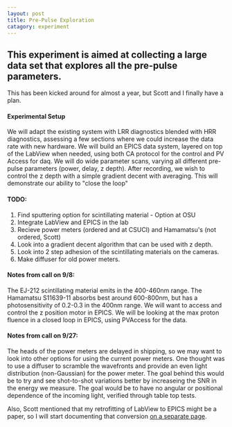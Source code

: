 ```yaml
---
layout: post
title: Pre-Pulse Exploration
catagory: experiment
---
```


## This experiment is aimed at collecting a large data set that explores all the pre-pulse parameters.

This has been kicked around for almost a year, but Scott and I finally have a plan.

#### Experimental Setup

We will adapt the existing system with LRR diagnostics blended with HRR diagnostics, assessing a few sections where we could increase the data rate with new hardware.
We will build an EPICS data system, layered on top of the LabView when needed, using both CA protocol for the control and PV Access for daq.
We will do wide parameter scans, varying all different pre-pulse parameters (power, delay, z depth).
After recording, we wish to control the z depth with a simple gradient decent with averaging. This will demonstrate our ability to "close the loop"

#### TODO:
1. Find sputtering option for scintillating material - Option at OSU
2. Integrate LabView and EPICS in the lab
3. Recieve power meters (ordered and at CSUCI) and Hamamatsu's (not ordered, Scott)
4. Look into a gradient decent algorithm that can be used with z depth.
5. Look into 2 step adhesion of the scintillating materials on the cameras.
6. Make diffuser for old power meters.

#### Notes from call on 9/8:
The EJ-212 scintillating material emits in the 400-460nm range. The Hamamatsu S11639-11 absorbs best around 600-800nm, but has a photosensitivity of 0.2-0.3 in the 400nm range.
We will want to access and control the z position motor in EPICS.
We will be looking at the max proton fluence in a closed loop in EPICS, using PVAccess for the data.

#### Notes from call on 9/27:
The heads of the power meters are delayed in shipping, so we may want to look into other options for using the current power meters. One thought was to use a diffuser to scramble the wavefronts and provide an even light distribution (non-Gaussian) for the power meter. The goal behind this would be to try and see shot-to-shot variations better by increaseing the SNR in the energy we measure. The goal would be to have no angular or positional dependence of the incoming light, verified through table top tests.

Also, Scott mentioned that my retrofitting of LabView to EPICS might be a paper, so I will start documenting that conversion [on a separate page](https://www.google.com/).
